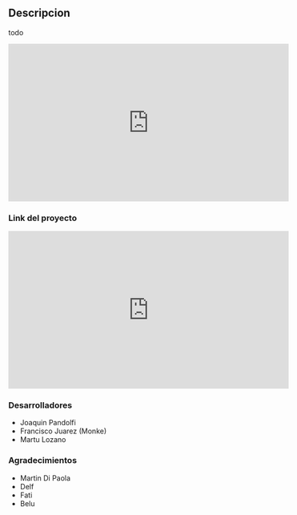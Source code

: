 ## Descripcion

todo

<iframe width="560" height="315" src="https://www.youtube.com/watch?v=sISvpFikZOY&t=110s" frameborder="0" allow="autoplay; encrypted-media" allowfullscreen></iframe>

### Link del proyecto 

<iframe width="560" height="315" src="https://github.com/franjuarez/Taller-Worms" frameborder="0" allow="autoplay; encrypted-media" allowfullscreen></iframe>



### Desarrolladores
- Joaquin Pandolfi
- Francisco Juarez (Monke)
- Martu Lozano


### Agradecimientos
- Martin Di Paola
- Delf
- Fati
- Belu




